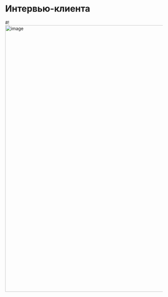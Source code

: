 # Интервью-клиента
#!<img width="853" alt="image" src="https://github.com/user-attachments/assets/6a93195a-921b-4fa2-9b83-22d5d9ef2793" />
